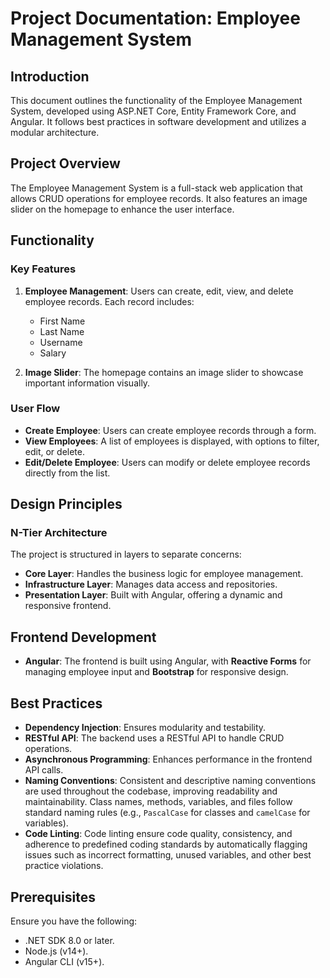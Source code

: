 # Project Documentation: Employee Management System

## Introduction
This document outlines the functionality of the Employee Management System, developed using ASP.NET Core, Entity Framework Core, and Angular. It follows best practices in software development and utilizes a modular architecture.

## Project Overview
The Employee Management System is a full-stack web application that allows CRUD operations for employee records. It also features an image slider on the homepage to enhance the user interface.

## Functionality

### Key Features
1. **Employee Management**: Users can create, edit, view, and delete employee records. Each record includes:
   - First Name
   - Last Name
   - Username
   - Salary

2. **Image Slider**: The homepage contains an image slider to showcase important information visually.

### User Flow
- **Create Employee**: Users can create employee records through a form.
- **View Employees**: A list of employees is displayed, with options to filter, edit, or delete.
- **Edit/Delete Employee**: Users can modify or delete employee records directly from the list.

## Design Principles

### N-Tier Architecture
The project is structured in layers to separate concerns:
- **Core Layer**: Handles the business logic for employee management.
- **Infrastructure Layer**: Manages data access and repositories.
- **Presentation Layer**: Built with Angular, offering a dynamic and responsive frontend.

## Frontend Development
- **Angular**: The frontend is built using Angular, with **Reactive Forms** for managing employee input and **Bootstrap** for responsive design.

## Best Practices
- **Dependency Injection**: Ensures modularity and testability.
- **RESTful API**: The backend uses a RESTful API to handle CRUD operations.
- **Asynchronous Programming**: Enhances performance in the frontend API calls.
- **Naming Conventions**: Consistent and descriptive naming conventions are used throughout the codebase, improving readability and maintainability. Class names, methods, variables, and files follow standard naming rules (e.g., `PascalCase` for classes and `camelCase` for variables).
- **Code Linting**: Code linting ensure code quality, consistency, and adherence to predefined coding standards by automatically flagging issues such as incorrect formatting, unused variables, and other best practice violations.

## Prerequisites
Ensure you have the following:
- .NET SDK 8.0 or later.
- Node.js (v14+).
- Angular CLI (v15+).
